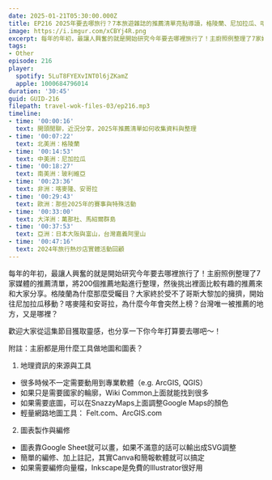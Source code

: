 ```yaml
---
date: 2025-01-21T05:30:00.000Z
title: EP216 2025年要去哪旅行？7本旅遊雜誌的推薦清單亮點導讀，格陵蘭、尼加拉瓜、喀麥隆、安哥拉為什麼上榜？
image: https://i.imgur.com/xCBYj4R.png
excerpt: 每年的年初，最讓人興奮的就是開始研究今年要去哪裡旅行了！主廚照例整理了7家媒體的推薦清單，將200個推薦地點進行整理，然後挑出裡面比較有趣的推薦來和大家分享。
tags:
- Other
episode: 216
player:
  spotify: 5LuT8FYEXvINT0l6jZKamZ
  apple: 1000684796014
duration: '30:45'
guid: GUID-216
filepath: travel-wok-files-03/ep216.mp3
timeline:
- time: '00:00:16'
  text: 開頭閒聊，近況分享，2025年推薦清單如何收集資料與整理
- time: '00:07:22'
  text: 北美洲：格陵蘭
- time: '00:14:53'
  text: 中美洲：尼加拉瓜
- time: '00:18:27'
  text: 南美洲：玻利維亞
- time: '00:23:36'
  text: 非洲：喀麥隆、安哥拉
- time: '00:29:43'
  text: 歐洲：那些2025年的賽事與特殊活動
- time: '00:33:00'
  text: 大洋洲：萬那杜、馬紹爾群島
- time: '00:37:53'
  text: 亞洲：日本大阪與富山，台灣嘉義阿里山
- time: '00:47:16'
  text: 2024年旅行熱炒店實體活動回顧
---
```

每年的年初，最讓人興奮的就是開始研究今年要去哪裡旅行了！主廚照例整理了7家媒體的推薦清單，將200個推薦地點進行整理，然後挑出裡面比較有趣的推薦來和大家分享。格陵蘭為什麼那麼受矚目？大家終於受不了哥斯大黎加的擁擠，開始往尼加拉瓜移動？喀麥隆和安哥拉，為什麼今年會突然上榜？台灣唯一被推薦的地方，又是哪裡？

歡迎大家從這集節目獲取靈感，也分享一下你今年打算要去哪吧～！

附註：主廚都是用什麼工具做地圖和圖表？

1. 地理資訊的來源與工具
  * 很多時候不一定需要動用到專業軟體（e.g. ArcGIS, QGIS）
  * 如果只是需要國家的輪廓，Wiki Common上面就能找到很多
  * 如果需要底圖，可以在SnazzyMaps上面調整Google Maps的顏色
  * 輕量網路地圖工具： Felt.com、ArcGIS.com
2. 圖表製作與編修
  * 圖表靠Google Sheet就可以畫，如果不滿意的話可以輸出成SVG調整
  * 簡單的編修、加上註記，其實Canva和簡報軟體就可以搞定
  * 如果需要編修向量檔，Inkscape是免費的Illustrator很好用
